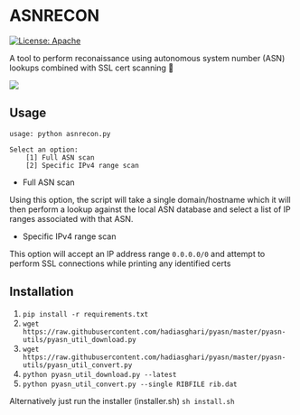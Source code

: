 # ASNRECON
[![License: Apache](https://img.shields.io/github/license/orlyjamie/asnrecon)](https://img.shields.io/github/license/orlyjamie/asnrecon)

A tool to perform reconaissance using autonomous system number (ASN) lookups combined with SSL cert scanning 📡

![](https://raw.githubusercontent.com/orlyjamie/asnrecon/master/screen.png)

## Usage

```
usage: python asnrecon.py

Select an option:
	[1] Full ASN scan
	[2] Specific IPv4 range scan
```

- Full ASN scan 

Using this option, the script will take a single domain/hostname which it will then perform a lookup against the local ASN database and select a list of IP ranges associated with that ASN.

- Specific IPv4 range scan

This option will accept an IP address range `0.0.0.0/0` and attempt to perform SSL connections while printing any identified certs

## Installation
  1. `pip install -r requirements.txt`
  2. `wget https://raw.githubusercontent.com/hadiasghari/pyasn/master/pyasn-utils/pyasn_util_download.py`
  3. `wget https://raw.githubusercontent.com/hadiasghari/pyasn/master/pyasn-utils/pyasn_util_convert.py`
  4. `python pyasn_util_download.py --latest`
  5. `python pyasn_util_convert.py --single RIBFILE rib.dat`
  
  Alternatively just run the installer (installer.sh)
  `sh install.sh`

